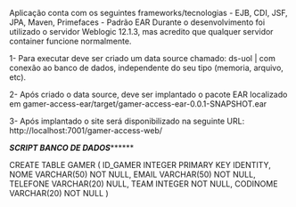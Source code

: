 Aplicação conta com os seguintes frameworks/tecnologias - EJB, CDI, JSF, JPA, Maven, Primefaces - Padrão EAR
Durante o desenvolvimento foi utilizado o servidor Weblogic 12.1.3, mas acredito que qualquer servidor container funcione normalmente.

1- Para executar deve ser criado um data source chamado: ds-uol    | com conexão ao banco de dados, independente do seu tipo (memoria, arquivo, etc).

2- Após criado o data source, deve ser implantado o pacote EAR localizado em gamer-access-ear/target/gamer-access-ear-0.0.1-SNAPSHOT.ear

3- Após implantado o site será disponibilizado na seguinte URL: http://localhost:7001/gamer-access-web/


*********************SCRIPT BANCO DE DADOS***************************

CREATE TABLE GAMER
(
ID_GAMER INTEGER PRIMARY KEY IDENTITY,
NOME VARCHAR(50) NOT NULL,
EMAIL VARCHAR(50) NOT NULL,
TELEFONE VARCHAR(20) NULL,
TEAM INTEGER NOT NULL,
CODINOME VARCHAR(20) NOT NULL
)
